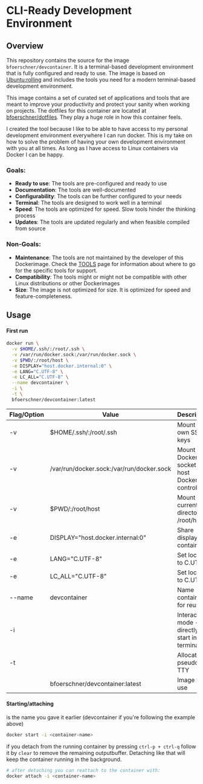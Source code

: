 # CLI-Ready Development Environment

## Overview

This repository contains the source for the image ```bfoerschner/devcontainer```. It is a terminal-based development environment that is fully configured and ready to use. The image is based on [Ubuntu:rolling](https://hub.docker.com/_/ubuntu) and includes the tools you need for a modern terminal-based development environment.

This image contains a set of curated set of applications and tools that are meant to improve your productivity and protect your sanity when working on projects. The dotfiles for this container are located at [bfoerschner/dotfiles](https://github.com/bfoerschner/dotfiles). They play a huge role in how this container feels.

I created the tool because I like to be able to have access to my personal development environment everywhere I can run docker. This is my take on how to solve the problem of having your own development environment with you at all times. As long as I have access to Linux containers via Docker I can be happy.

### Goals:
- **Ready to use**: The tools are pre-configured and ready to use
- **Documentation**: The tools are well-documented
- **Configurability**: The tools can be further configured to your needs
- **Terminal**: The tools are designed to work well in a terminal
- **Speed**: The tools are optimized for speed. Slow tools hinder the thinking process
- **Updates**: The tools are updated regularly and when feasible compiled from source

### Non-Goals:
- **Maintenance**: The tools are not maintained by the developer of this Dockerimage. Check the
[TOOLS](/docs/TOOLS.md) page for information about where to go for the specific tools for support.
- **Compatibility**: The tools might or might not be compatible with other Linux distributions or other Dockerimages
- **Size**: The image is not optimized for size. It is optimized for speed and feature-completeness.

## Usage

#### First run
```bash
docker run \
  -v $HOME/.ssh/:/root/.ssh \
  -v /var/run/docker.sock:/var/run/docker.sock \
  -v $PWD/:/root/host \
  -e DISPLAY="host.docker.internal:0" \
  -e LANG="C.UTF-8" \
  -e LC_ALL="C.UTF-8" \
  --name devcontainer \
  -i \
  -t \
  bfoerschner/devcontainer:latest
```


| Flag/Option | Value                                     | Description                                     |
|-------------|-------------------------------------------|-------------------------------------------------|
| -v          | $HOME/.ssh/:/root/.ssh                    | Mount your own SSH keys                                  |
| -v          | /var/run/docker.sock:/var/run/docker.sock | Mount Docker socket for host Docker control     |
| -v          | $PWD/:/root/host                          | Mount current directory to /root/host           |
| -e          | DISPLAY="host.docker.internal:0"          | Share display with container                    |
| -e          | LANG="C.UTF-8"                            | Set locale to C.UTF-8                           |
| -e          | LC_ALL="C.UTF-8"                          | Set locale to C.UTF-8                           |
| --name      | devcontainer                              | Name container for reuse                        |
| -i          |                                           | Interactive mode - directly start into terminal |
| -t         |                                            | Allocate pseudo-TTY                            |
| | bfoerschner/devcontainer:latest | Image to use |


#### Starting/attaching
<container-name> is the name you gave it earlier (devcontainer if you're following the example above)

```bash
docker start -i <container-name>
```

if you detach from the running container by pressing ```ctrl-p + ctrl-q``` follow it by ```clear``` to 
remove the remaining outputbuffer. Detaching like that will keep the container running in the background.
```bash
# after detaching you can reattach to the container with:
docker attach -i <container-name> 
```
